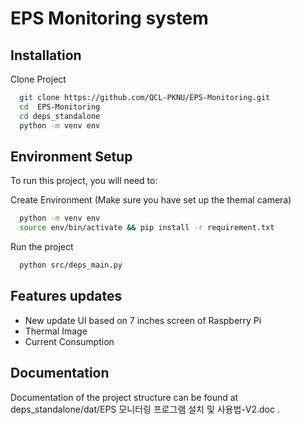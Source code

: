 
# EPS Monitoring system



## Installation


Clone Project

```bash
  git clone https://github.com/QCL-PKNU/EPS-Monitoring.git
  cd  EPS-Monitoring 
  cd deps_standalone
  python -m venv env 
```
## Environment Setup

To run this project, you will need to:


Create Environment (Make sure you have set up the themal camera)
```bash
  python -m venv env 
  source env/bin/activate && pip install -r requirement.txt 
```

Run the project 
```bash
  python src/deps_main.py
```

## Features updates
- New update UI based on 7 inches screen of Raspberry Pi
- Thermal Image 
- Current Consumption



## Documentation

Documentation of the project structure can be found at
deps_standalone/dat/EPS 모니터링 프로그램 설치 및 사용법-V2.doc . 

